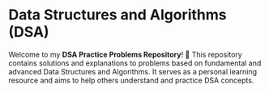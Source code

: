 
 # Data Structures and Algorithms (DSA)

Welcome to my **DSA Practice Problems Repository**! 🎯 This repository contains solutions and explanations to problems based on fundamental and advanced Data Structures and Algorithms. It serves as a personal learning resource and aims to help others understand and practice DSA concepts.




